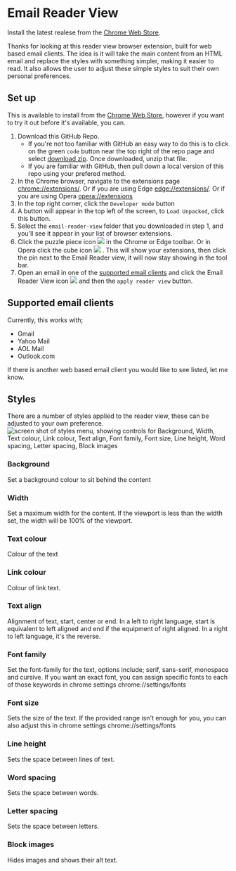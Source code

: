 # Email Reader View
Install the latest realese from the [Chrome Web Store](https://chromewebstore.google.com/detail/eekkbigfifdabokecancejangeoallck).

Thanks for looking at this reader view browser extension, built for web based email clients. The idea is it will take the main content from an HTML email and replace the styles with something simpler, making it easier to read. It also allows  the user to adjust these simple styles to suit their own personal preferences.

## Set up
This is available to install from the [Chrome Web Store](https://chromewebstore.google.com/detail/eekkbigfifdabokecancejangeoallck), however if you want to try it out before it's available, you can.
1. Download this GitHub Repo.  
	* If you're not too familiar with GitHub an easy way to do this is to click on the green `code` button near the top right of the repo page and select [download zip](https://github.com/email-markup-consortium/email-reader-view/archive/refs/heads/main.zip). Once downloaded, unzip that file.
	* If you are familiar with GitHub, then pull down a local version of this repo using your prefered method. 
2. In the Chrome browser, navigate to the extensions page [chrome://extensions/](chrome://extensions/).
Or if you are using Edge [edge://extensions/](edge://extensions/).
Or if you are using Opera [opera://extensions](opera://extensions)
3. In the top right corner, click the `Developer mode` button
4. A button will appear in the top left of the screen, to `Load Unpacked`, click this button.
5. Select the `email-reader-view` folder that you downloaded in step 1, and you'll see it appear in your list of browser extensions.
6. Click the puzzle piece icon ![](https://user-images.githubusercontent.com/7871206/193024825-a9f31d07-fd66-4982-a711-17c2d5e04898.png)
 in the Chrome or Edge toolbar. Or in Opera click the cube icon ![](https://user-images.githubusercontent.com/7871206/193051201-da64f57d-453f-4f38-be0d-917851128739.png)
. This will show your extensions, then click the pin next to the Email Reader view, it will now stay showing in the tool bar.
7. Open an email in one of the [supported email clients](#supported-email-clients) and click the Email Reader View icon ![](https://user-images.githubusercontent.com/7871206/193025100-02a17935-082e-4207-b7e5-dae9cf08cc12.png)
 and then the `apply reader view` button.

## Supported email clients
Currently, this works with;
* Gmail
* Yahoo Mail
* AOL Mail
* Outlook.com

If there is another web based email client you would like to see listed, let me know.


## Styles
There are a number of styles applied to the reader view, these can be adjusted to your own preference.
![screen shot of styles menu, showing controls for Background, Width, Text colour, Link colour, Text align, Font family, Font size, Line height, Word spacing, Letter spacing, Block images](https://user-images.githubusercontent.com/7871206/191954116-81b92466-b72a-4241-b68b-06ab92171781.png)

### Background
Set a background colour to sit behind the content
###  Width
Set a maximum width for the content. If the viewport is less than the width set, the width will be 100% of the viewport.
### Text colour
Colour of the text
### Link colour
Colour of link text.
### Text align
Alignment of text, start, center or end. In a left to right language, start is equivalent to left aligned and end if the equipment of right aligned. In a right to left language, it's the reverse.
### Font family
Set the font-family for the text, options include; serif, sans-serif, monospace  and cursive. If you want an exact font, you can assign specific fonts to each of those keywords in chrome settings chrome://settings/fonts
### Font size
Sets the size of the text.  If the provided range isn't enough for you, you can also adjust this in chrome settings chrome://settings/fonts
### Line height
Sets the space between lines of text.
### Word spacing
Sets the space between words.
### Letter spacing
Sets the space between letters.
### Block images
Hides images and shows their alt text.


